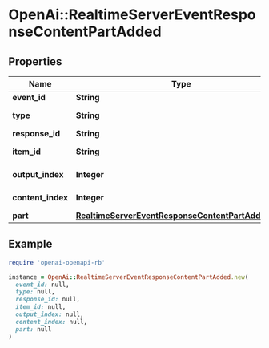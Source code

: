 # OpenAi::RealtimeServerEventResponseContentPartAdded

## Properties

| Name | Type | Description | Notes |
| ---- | ---- | ----------- | ----- |
| **event_id** | **String** | The unique ID of the server event. |  |
| **type** | **String** | The event type, must be \&quot;response.content_part.added\&quot;. |  |
| **response_id** | **String** | The ID of the response. |  |
| **item_id** | **String** | The ID of the item to which the content part was added. |  |
| **output_index** | **Integer** | The index of the output item in the response. |  |
| **content_index** | **Integer** | The index of the content part in the item&#39;s content array. |  |
| **part** | [**RealtimeServerEventResponseContentPartAddedPart**](RealtimeServerEventResponseContentPartAddedPart.md) |  |  |

## Example

```ruby
require 'openai-openapi-rb'

instance = OpenAi::RealtimeServerEventResponseContentPartAdded.new(
  event_id: null,
  type: null,
  response_id: null,
  item_id: null,
  output_index: null,
  content_index: null,
  part: null
)
```

